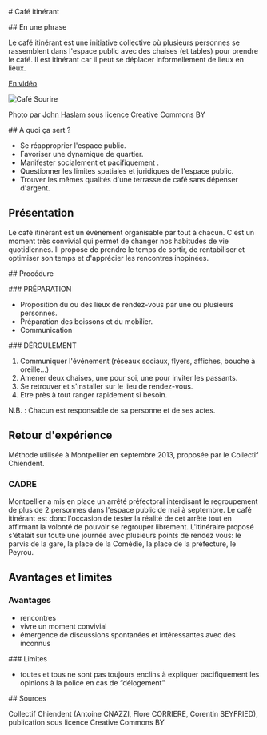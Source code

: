# Café itinérant

## En une phrase  

Le café itinérant est une initiative collective où plusieurs personnes se rassemblent dans l'espace public avec des chaises (et tables) pour prendre le café. Il est itinérant car il peut se déplacer informellement de lieux en lieux.

[En vidéo](https://www.youtube.com/watch?v=1--XI4_fszc)

![Café Sourire](http://farm1.staticflickr.com/128/377287812_46088fad92_z.jpg?zz=1)

Photo par [John Haslam](https://www.flickr.com/photos/foxypar4/377287812) sous licence Creative Commons BY

## A quoi ça sert ?

* Se réapproprier l'espace public.
* Favoriser une dynamique de quartier.
* Manifester socialement et pacifiquement .
* Questionner les limites spatiales et juridiques de l'espace public.
* Trouver les mêmes qualités d'une terrasse de café sans dépenser d'argent.

## Présentation 

Le café itinérant est un événement organisable par tout à chacun. C'est un moment très convivial qui permet de changer nos habitudes de vie quotidiennes. Il propose de prendre le temps de sortir,  de rentabiliser et optimiser son temps et d'apprécier les rencontres inopinées. 

## Procédure 

### PRÉPARATION

* Proposition du ou des lieux de rendez-vous par une ou plusieurs personnes.
* Préparation des boissons et du mobilier.
* Communication


### DÉROULEMENT

1. Communiquer l'événement (réseaux sociaux, flyers, affiches, bouche à oreille...)
2. Amener deux chaises, une pour soi, une pour inviter les passants.
3. Se retrouver et s'installer sur le lieu de rendez-vous.
4. Etre près à tout ranger rapidement si besoin.

N.B. : Chacun est responsable de sa personne et de ses actes.

## Retour d'expérience

Méthode utilisée à Montpellier en septembre 2013, proposée par le Collectif Chiendent.

### CADRE

Montpellier a mis en place un arrêté préfectoral interdisant le regroupement de plus de 2 personnes dans l'espace public de mai à septembre.
Le café itinérant est donc l'occasion de tester la réalité de cet arrêté tout en affirmant la volonté de pouvoir se regrouper librement.
L'itinéraire proposé s'étalait sur toute une journée avec plusieurs points de rendez vous:  le parvis de la gare, la place de la Comédie, la place de la préfecture, le Peyrou.

## Avantages et limites 

### Avantages 
* rencontres
* vivre un moment convivial
* émergence de discussions spontanées et intéressantes avec des inconnus

### Limites 
* toutes et tous ne sont pas toujours enclins à expliquer pacifiquement les opinions à la police en cas de “délogement”

## Sources

Collectif Chiendent (Antoine CNAZZI, Flore CORRIERE, Corentin SEYFRIED), publication sous licence Creative Commons BY
